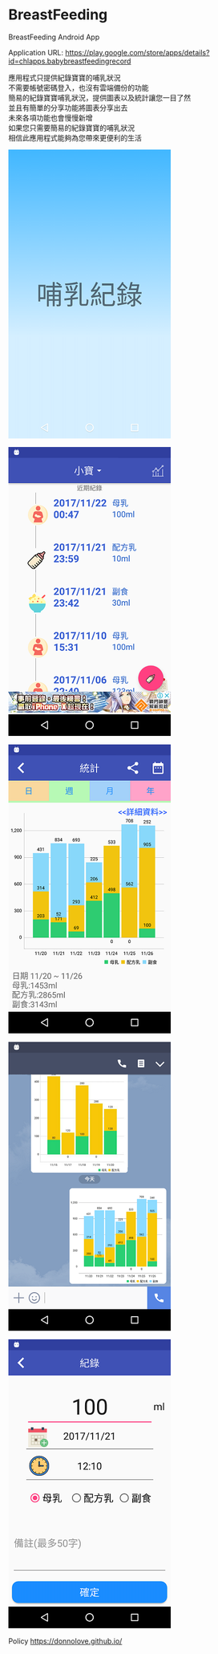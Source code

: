 # BreastFeeding
BreastFeeding Android App

Application URL: https://play.google.com/store/apps/details?id=chlapps.babybreastfeedingrecord

應用程式只提供紀錄寶寶的哺乳狀況<br>
不需要帳號密碼登入，也沒有雲端備份的功能<br>
簡易的紀錄寶寶哺乳狀況，提供圖表以及統計讓您一目了然<br>
並且有簡單的分享功能將圖表分享出去<br>
未來各項功能也會慢慢新增<br>
如果您只需要簡易的紀錄寶寶的哺乳狀況<br>
相信此應用程式能夠為您帶來更便利的生活

![image](./wiki/pic/device-2017-11-20-231846_2.png)

![image](./wiki/pic/device-2017-11-22-005800.png)

![image](./wiki/pic/device-2017-11-22-005930.png)

![image](./wiki/pic/device-2017-11-22-010031.png)

![image](./wiki/pic/device-2017-11-22-011725.png)

Policy
https://donnolove.github.io/
